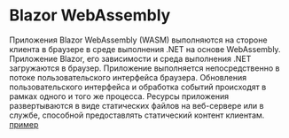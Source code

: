 # Blazor WebAssembly

Приложения Blazor WebAssembly (WASM) выполняются на стороне клиента в браузере в среде выполнения .NET на основе WebAssembly. Приложение Blazor, его зависимости и среда выполнения .NET загружаются в браузер. Приложение выполняется непосредственно в потоке пользовательского интерфейса браузера. Обновления пользовательского интерфейса и обработка событий происходят в рамках одного и того же процесса. Ресурсы приложения развертываются в виде статических файлов на веб-сервере или в службе, способной предоставлять статический контент клиентам.
[пример](https://learn.microsoft.com/en-us/aspnet/core/blazor/hosting-models/_static/blazor-webassembly.png?view=aspnetcore-7.0)
